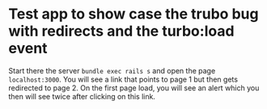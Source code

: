 # Test app to show case the trubo bug with redirects and the turbo:load event

Start there the server `bundle exec rails s` and open the page `localhost:3000`. You
will see a link that points to page 1 but then gets redirected to page 2. On the
first page load, you will see an alert which you then will see twice after
clicking on this link.
